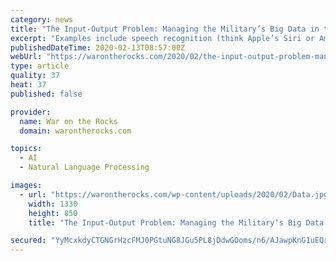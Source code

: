 ```yaml
---
category: news
title: "The Input-Output Problem: Managing the Military’s Big Data in the Age of AI"
excerpt: "Examples include speech recognition (think Apple’s Siri or Amazon’s Alexa), natural language processing (think chatbots), or machine vision (think Google’s self-driving car). The exact quantity and type of data required naturally depends on the complexity of the task at hand. However, the magnitude tends to be robust, evidenced by ..."
publishedDateTime: 2020-02-13T08:57:00Z
webUrl: "https://warontherocks.com/2020/02/the-input-output-problem-managing-the-militarys-big-data-in-the-age-of-ai/"
type: article
quality: 37
heat: 37
published: false

provider:
  name: War on the Rocks
  domain: warontherocks.com

topics:
  - AI
  - Natural Language Processing

images:
  - url: "https://warontherocks.com/wp-content/uploads/2020/02/Data.jpg"
    width: 1330
    height: 850
    title: "The Input-Output Problem: Managing the Military’s Big Data in the Age of AI"

secured: "YyMcxkdyCTGNGrHzcFMJ0PGtuNG8JGu5PL8jDdwGOoms/n6/AJawpKnG1uEQrUWT0U1kwhu0bO5uj6ZRVskKd9h37Aea8YUys89gykIil2v9bLbZJzZhqy03fNVqVybxuGQqiObhgf9TNi2gOmiFWg03otnY3EvUdtAvc229+lmrokTsS07bcDRx0bIySuOYb8bTCAfbxV4ZQ6vU1Pk4WVnwTABQTFY7CnODblckw+57Mp48tx+Cd8nrImYlL89yeNMkiG2cZ2lkI5h4GsckahDTZiEGsI5uKslpXS+u45jb7zfDx6o0tnirbC+PGrvy;oZTLz0Xec1ZQpfnA7YRxQA=="
---
```


